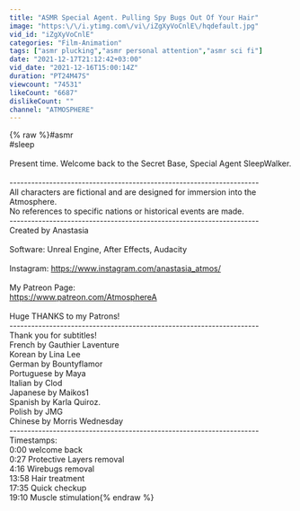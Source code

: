 ```yaml
---
title: "ASMR Special Agent. Pulling Spy Bugs Out Of Your Hair"
image: "https:\/\/i.ytimg.com\/vi\/iZgXyVoCnlE\/hqdefault.jpg"
vid_id: "iZgXyVoCnlE"
categories: "Film-Animation"
tags: ["asmr plucking","asmr personal attention","asmr sci fi"]
date: "2021-12-17T21:12:42+03:00"
vid_date: "2021-12-16T15:00:14Z"
duration: "PT24M47S"
viewcount: "74531"
likeCount: "6687"
dislikeCount: ""
channel: "ATMOSPHERE"
---
```

{% raw %}#asmr<br />#sleep<br /><br />Present time. Welcome back to the Secret Base, Special Agent SleepWalker.<br /><br />---------------------------------------------------------------------<br />All characters are fictional and are designed for immersion into the Atmosphere.<br />No references to specific nations or historical events are made.<br />---------------------------------------------------------------------<br />Created by Anastasia<br /><br />Software: Unreal Engine, After Effects, Audacity<br /><br />Instagram: <a rel="nofollow" target="blank" href="https://www.instagram.com/anastasia_atmos/">https://www.instagram.com/anastasia_atmos/</a><br /><br />My Patreon Page:<br /><a rel="nofollow" target="blank" href="https://www.patreon.com/AtmosphereA">https://www.patreon.com/AtmosphereA</a><br /><br />Huge THANKS to my Patrons!<br />---------------------------------------------------------------------<br />Thank you for subtitles!<br />French by Gauthier Laventure<br />Korean by Lina Lee<br />German by Bountyflamor<br />Portuguese by Maya<br />Italian by Clod<br />Japanese by Maikos1<br />Spanish by Karla Quiroz.<br />Polish by JMG<br />Chinese by Morris Wednesday<br />---------------------------------------------------------------------<br />Timestamps:<br />0:00 welcome back<br />0:27 Protective Layers removal<br />4:16 Wirebugs removal<br />13:58 Hair treatment<br />17:35 Quick checkup<br />19:10 Muscle stimulation{% endraw %}
